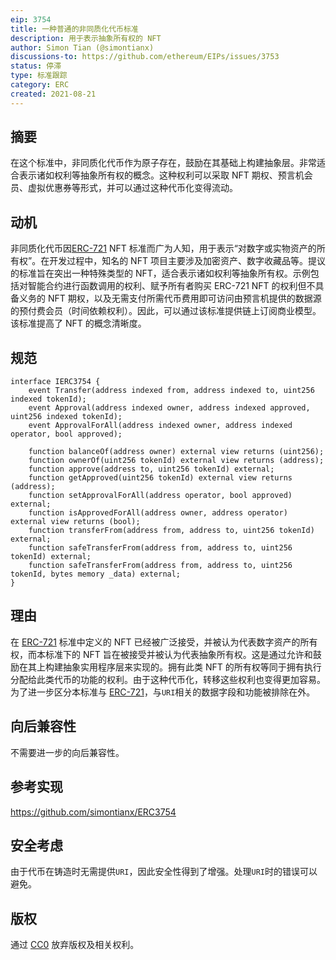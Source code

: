 ```yaml
---
eip: 3754
title: 一种普通的非同质化代币标准
description: 用于表示抽象所有权的 NFT
author: Simon Tian (@simontianx)
discussions-to: https://github.com/ethereum/EIPs/issues/3753
status: 停滞
type: 标准跟踪
category: ERC
created: 2021-08-21
---
```


## 摘要
在这个标准中，非同质化代币作为原子存在，鼓励在其基础上构建抽象层。非常适合表示诸如权利等抽象所有权的概念。这种权利可以采取 NFT 期权、预言机会员、虚拟优惠券等形式，并可以通过这种代币化变得流动。

## 动机
非同质化代币因[ERC-721](./eip-721.md) NFT 标准而广为人知，用于表示“对数字或实物资产的所有权”。在开发过程中，知名的 NFT 项目主要涉及加密资产、数字收藏品等。提议的标准旨在突出一种特殊类型的 NFT，适合表示诸如权利等抽象所有权。示例包括对智能合约进行函数调用的权利、赋予所有者购买 ERC-721 NFT 的权利但不具备义务的 NFT 期权，以及无需支付所需代币费用即可访问由预言机提供的数据源的预付费会员（时间依赖权利）。因此，可以通过该标准提供链上订阅商业模型。该标准提高了 NFT 的概念清晰度。

## 规范
```
interface IERC3754 {
    event Transfer(address indexed from, address indexed to, uint256 indexed tokenId);
    event Approval(address indexed owner, address indexed approved, uint256 indexed tokenId);
    event ApprovalForAll(address indexed owner, address indexed operator, bool approved);

    function balanceOf(address owner) external view returns (uint256);
    function ownerOf(uint256 tokenId) external view returns (address);
    function approve(address to, uint256 tokenId) external;
    function getApproved(uint256 tokenId) external view returns (address);
    function setApprovalForAll(address operator, bool approved) external;
    function isApprovedForAll(address owner, address operator) external view returns (bool);
    function transferFrom(address from, address to, uint256 tokenId) external;
    function safeTransferFrom(address from, address to, uint256 tokenId) external;
    function safeTransferFrom(address from, address to, uint256 tokenId, bytes memory _data) external;
}
```

## 理由
在 [ERC-721](./eip-721.md) 标准中定义的 NFT 已经被广泛接受，并被认为代表数字资产的所有权，而本标准下的 NFT 旨在被接受并被认为代表抽象所有权。这是通过允许和鼓励在其上构建抽象实用程序层来实现的。拥有此类 NFT 的所有权等同于拥有执行分配给此类代币的功能的权利。由于这种代币化，转移这些权利也变得更加容易。为了进一步区分本标准与 [ERC-721](./eip-721.md)，与`URI`相关的数据字段和功能被排除在外。

## 向后兼容性
不需要进一步的向后兼容性。

## 参考实现
https://github.com/simontianx/ERC3754

## 安全考虑
由于代币在铸造时无需提供`URI`，因此安全性得到了增强。处理`URI`时的错误可以避免。

## 版权
通过 [CC0](../LICENSE.md) 放弃版权及相关权利。
